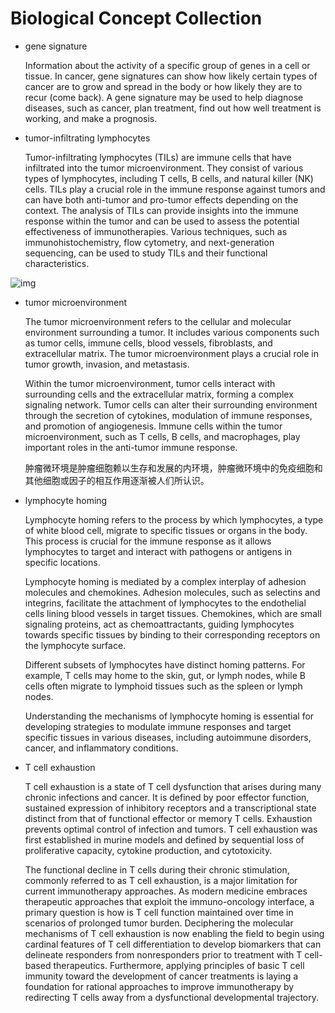# Biological Concept Collection

+ gene signature

  Information about the activity of a specific group of genes in a cell or tissue. In cancer, gene signatures can show how likely certain types of cancer are to grow and spread in the body or how likely they are to recur (come back). A gene signature may be used to help diagnose diseases, such as cancer, plan treatment, find out how well treatment is working, and make a prognosis.

+ tumor-infiltrating lymphocytes

  Tumor-infiltrating lymphocytes (TILs) are immune cells that have infiltrated into the tumor microenvironment. They consist of various types of lymphocytes, including T cells, B cells, and natural killer (NK) cells. TILs play a crucial role in the immune response against tumors and can have both anti-tumor and pro-tumor effects depending on the context. The analysis of TILs can provide insights into the immune response within the tumor and can be used to assess the potential effectiveness of immunotherapies. Various techniques, such as immunohistochemistry, flow cytometry, and next-generation sequencing, can be used to study TILs and their functional characteristics.

![img](https://upload.wikimedia.org/wikipedia/commons/0/04/Tumor_microenvironment.jpg)

+ tumor microenvironment

  The tumor microenvironment refers to the cellular and molecular environment surrounding a tumor. It includes various components such as tumor cells, immune cells, blood vessels, fibroblasts, and extracellular matrix. The tumor microenvironment plays a crucial role in tumor growth, invasion, and metastasis.

  Within the tumor microenvironment, tumor cells interact with surrounding cells and the extracellular matrix, forming a complex signaling network. Tumor cells can alter their surrounding environment through the secretion of cytokines, modulation of immune responses, and promotion of angiogenesis. Immune cells within the tumor microenvironment, such as T cells, B cells, and macrophages, play important roles in the anti-tumor immune response.

  肿瘤微环境是肿瘤细胞赖以生存和发展的内环境，肿瘤微环境中的免疫细胞和其他细胞或因子的相互作用逐渐被人们所认识。

+ lymphocyte homing

  Lymphocyte homing refers to the process by which lymphocytes, a type of white blood cell, migrate to specific tissues or organs in the body. This process is crucial for the immune response as it allows lymphocytes to target and interact with pathogens or antigens in specific locations.

  Lymphocyte homing is mediated by a complex interplay of adhesion molecules and chemokines. Adhesion molecules, such as selectins and integrins, facilitate the attachment of lymphocytes to the endothelial cells lining blood vessels in target tissues. Chemokines, which are small signaling proteins, act as chemoattractants, guiding lymphocytes towards specific tissues by binding to their corresponding receptors on the lymphocyte surface.

  Different subsets of lymphocytes have distinct homing patterns. For example, T cells may home to the skin, gut, or lymph nodes, while B cells often migrate to lymphoid tissues such as the spleen or lymph nodes.

  Understanding the mechanisms of lymphocyte homing is essential for developing strategies to modulate immune responses and target specific tissues in various diseases, including autoimmune disorders, cancer, and inflammatory conditions.

+ T cell exhaustion

  T cell exhaustion is a state of T cell dysfunction that arises during many chronic infections and cancer. It is defined by poor effector function, sustained expression of inhibitory receptors and a transcriptional state distinct from that of functional effector or memory T cells. Exhaustion prevents optimal control of infection and tumors. 
  T cell exhaustion was first established in murine models and defined by sequential loss of proliferative capacity, cytokine production, and cytotoxicity.

  The functional decline in T cells during their chronic stimulation, commonly referred to as T cell exhaustion, is a major limitation for current immunotherapy approaches. As modern medicine embraces therapeutic approaches that exploit the immuno-oncology interface, a primary question is how is T cell function maintained over time in scenarios of prolonged tumor burden. Deciphering the molecular mechanisms of T cell exhaustion is now enabling the field to begin using cardinal features of T cell differentiation to develop biomarkers that can delineate responders from nonresponders prior to treatment with T cell-based therapeutics. Furthermore, applying principles of basic T cell immunity toward the development of cancer treatments is laying a foundation for rational approaches to improve immunotherapy by redirecting T cells away from a dysfunctional developmental trajectory.



































